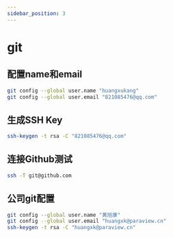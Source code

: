 ```yaml
---
sidebar_position: 3
---
```


# git

## 配置name和email

```bash
git config --global user.name "huangxukang"
git config --global user.email "821085476@qq.com"
```

## 生成SSH Key

```bash
ssh-keygen -t rsa -C "821085476@qq.com"
```

## 连接Github测试

```bash
ssh -T git@github.com
```

## 公司git配置

```bash
git config --global user.name "黄旭康"
git config --global user.email "huangxk@paraview.cn"
ssh-keygen -t rsa -C "huangxk@paraview.cn"
```
